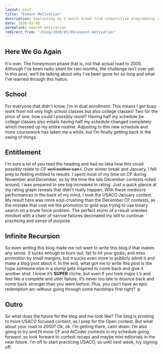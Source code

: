 ```yaml
---
layout: post
title: "Exeunt Motivation"
description: Explaining my 2 month break from competitive programming and how I was able to bounce back.
date: 2020-03-08
permalink: exeunt-motivation
redirect_from: "/blog/2020/03/08/exeunt-motivation"
---
```


## Here We Go Again

It's over. The honeymoon phase that is, not that actual road to 2000. Although
I've been radio silent for two months, the challenge isn't over yet.  In this
post, we'll be talking about why I've been gone for so long and what I’ve
learned through this hiatus.

## School 

For everyone that didn't know, I'm in dual enrollment. This means I get busy
work from not only high school classes but also college classes!  Two for the
price of one, how could I possibly resist? Having half my schedule be college
classes also entails having half my schedule changed completely which messed up
my entire routine. Adjusting to this new schedule and more coursework has taken
me a while, but I’m finally getting back in the swing of things.

## Entitlement

I'm sure a lot of you read the heading and had no idea how this could possibly
relate to CP ~~well neither can I~~. Over winter break and January, I fell prey
to feeling entitled to results.  I spent most of my time on CP during November
and December, so by the time the late December contests rolled around, I was
prepared to see big increases in rating. Just a quick glance at my rating graph
reveals that didn't really happen. With these mediocre performances in the back
of my mind, I took the USACO January contest. My result here was more
soul-crushing than the December CF contests, as the mistake that cost me the
promotion to gold was trying to use binary search on a brute force problem. The
perfect storm of a result oriented mindset with a chain of narrow failures
decimated my will to continue practicing and sense of purpose.  

## Infinite Recursion

So even writing this blog made me not want to write this blog if that makes any
sense. It sucks enough to burn out; fail to hit your goals; and miss promotion
by small margins, but it sucks even more to publicly admit it and make a blog
post about it. In the end, what got me to write this post is the hope someone
else in a slump gets inspired to come back and give it another shot. I know it’s
**SUPER** cliche, but even if you took major L’s and feel like a complete and
utter failure, it’s never too late to bounce back and come back stronger than
you were before. Plus, you can’t have an epic redemption arc without going
through some hardships first right? :p

## Outro

So what does the future for the blog and me look like? The blog is pivoting to
more USACO focused content, as I prep for the Open contest. But what about your
road to 2000? Ok, ok. I’m getting there, calm down. I’m also going to try and
fit more CF and AtCoder contests in my schedule going forward ,so look forward
to contest recaps and maybe mini editorials in the near future. I’m off to start
practicing USACO, so until next week, Ivy signing off.
